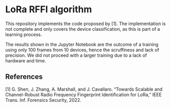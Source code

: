 # LoRa RFFI algorithm

This repository implements the code proposed by [1].
The implementation is not complete and only covers the device classification, as this is part of a learning process.

The results shown in the Jupyter Notebook are the outcome of a training using only 100 frames from 10 devices, hence the scruffiness and lack of precision. We did not proceed with a larger training due to a lack of hardware and time.

## References

[1] G. Shen, J. Zhang, A. Marshall, and J. Cavallaro.   “Towards Scalable and Channel-Robust Radio Frequency 
Fingerprint Identification for LoRa,” IEEE Trans. Inf. Forensics Security, 2022.